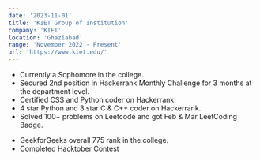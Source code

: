 ```yaml
---
date: '2023-11-01'
title: 'KIET Group of Institution'
company: 'KIET'
location: 'Ghaziabad'
range: 'November 2022 - Present'
url: 'https://www.kiet.edu/'
---
```


- Currently a Sophomore in the college.
- Secured 2nd position in Hackerrank Monthly Challenge for 3 months at the department level.
- Certified CSS and Python coder on Hackerrank.
- 4 star Python and 3 star C & C++ coder on Hackerrank.
- Solved 100+ problems on Leetcode and got Feb & Mar LeetCoding Badge.
<!-- - CodeChef contest max rating of 1279 and maintained a streak of over 100 days. -->
- GeekforGeeks overall 775 rank in the college.
- Completed Hacktober Contest
